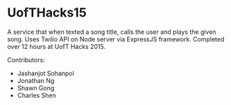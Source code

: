 # UofTHacks15


A service that when texted a song title, calls the user and plays the given song. Uses Twilio API on Node server via ExpressJS framework. Completed over 12 hours at UofT Hacks 2015.

Contributors:
   * Jashanjot Sohanpol
   * Jonathan Ng
   * Shawn Gong
   * Charles Shen
